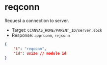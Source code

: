 # reqconn

Request a connection to server.

- Target: `CCANVAS_HOME/PARENT_ID/server.sock`
- Response: `apprconn`, `rejconn`

```json
{
    "t": "reqconn",
    "id": usize // module id
}
```
